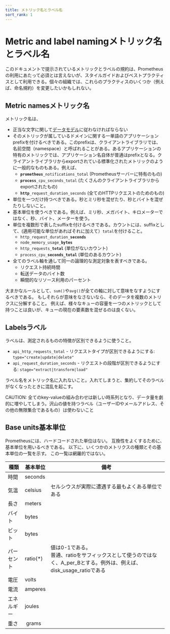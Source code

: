 ```yaml
---
title: メトリック名とラベル名
sort_rank: 1
---
```


# <span class="anchor-text-supplement">Metric and label naming</span>メトリック名とラベル名

このドキュメントで提示されているメトリックとラベルの規約は、Prometheusの利用にあたって必須とは言えないが、スタイルガイドおよびベストプラクティスとして利用できる。個々の組織では、これらのプラクティスのいくつか（例えば、命名規約）を変更したいかもしれない。

## <span class="anchor-text-supplement">Metric names</span>メトリック名

メトリック名は、

* 正当な文字に関して[データモデル](/ja/docs/concepts/data_model/#metric-names-and-labels)に従わなければならない
* そのメトリックが属しているドメインに関する一単語のアプリケーションprefixを付けるべきである。このprefixは、クライアントライブラリでは、名前空間（namespace）と呼ばれることがある。あるアプリケーションの特有のメトリックでは、アプリケーション名自体が普通はprefixとなる。クライアントライブラリからexportされている標準化されたメトリックのように一般的なものもある。例えば、
  * <code><b>prometheus</b>\_notifications\_total</code>
    (Prometheusサーバーに特有のもの)
  * <code><b>process</b>\_cpu\_seconds\_total</code>
    (たくさんのクライアントライブラリからexportされたもの)
  * <code><b>http</b>\_request\_duration\_seconds</code>
    (全てのHTTPリクエストのためのもの)
* 単位を一つだけ持つべきである。秒とミリ秒を混ぜたり、秒とバイトを混ぜたりしないこと。
* 基本単位を使うべきである。例えば、ミリ秒、メガバイト、キロメーターではなく、秒、バイト、メーターを使う。
* 単位を複数形で表したsuffixを付けるべきである。カウントには、suffixとして、(適用可能な単位があればそれに加えて）`total`を付けること。
  * <code>http\_request\_duration\_<b>seconds</b></code>
  * <code>node\_memory\_usage\_<b>bytes</b></code>
  * <code>http\_requests\_<b>total</b></code>
    (単位がないカウント)
  * <code>process\_cpu\_<b>seconds\_total</b></code>
    (単位のあるカウント)
* 全てのラベル軸を通して同一の論理的な測定対象を表すべきである。
  * リクエスト持続時間
  * 転送データのバイト数
  * 瞬間的なリソース利用のパーセント

大まかなルールとして、`sum()`や`avg()`が全ての軸に対して意味をなすようにするべきである。
もしそれらが意味をなさないなら、そのデータを複数のメトリクスに分解すること。
例えば、様々なキューの容量を一つのメトリックとして持つことは良いが、キューの現在の要素数を混ぜるのは良くない。

## <span class="anchor-text-supplement">Labels</span>ラベル

ラベルは、測定されるものの特徴が区別できるように使うこと。

- `api_http_requests_total` - リクエストタイプが区別できるようにする: `type="create|update|delete"`
- `api_request_duration_seconds` - リクエストの段階が区別できるようにする: `stage="extract|transform|load"`

ラベル名をメトリック名に入れないこと。入れてしまうと、集約してそのラベルがなくなったときに混乱を起こす。

CAUTION: 全てのkey-valueの組み合わせは新しい時系列となり、データ量を劇的に増やしてしまう。沢山の値を持つラベル（ユーザーIDやメールアドレス、その他の無限集合であるもの）は使わないこと

## <span class="anchor-text-supplement">Base units</span>基本単位

Prometheusには、ハードコードされた単位はない。
互換性をよくするために、基本単位を用いるべきである。
以下に、いくつかのメトリクスの種類とその基本単位の一覧を示す。
この一覧は網羅的ではない。

| 種類 | 基本単位 | 備考 | 
| -------| --------- | ------ |
| 時間   | seconds   |        |
| 気温 | celsius | セルシウスが実際に遭遇する最もよくある単位である |
| 長さ | meters | |
| バイト  | bytes | | 
| ビット   | bytes | |
| パーセント | ratio(*) | 値は0-1である。<br/>普通、ratioをサフィックスとして使うのではなく、A\_per\_Bとする。例外は、例えば、disk\_usage\_ratioである |
| 電圧 | volts | |
| 電流 | amperes | | 
| エネルギー | joules | |
| 重さ | grams | |
 
